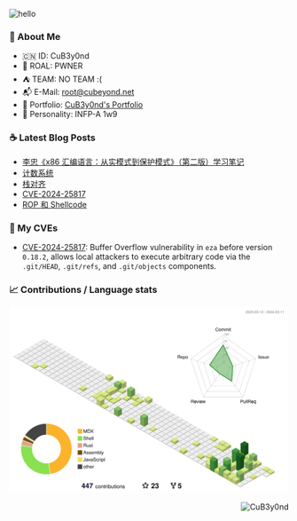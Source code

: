 ![hello](https://github.com/CuB3y0nd/CuB3y0nd/assets/91041570/39cb2514-636d-498f-bf5a-103b61e7728c)

### :jack_o_lantern: About Me

- :cn: ID: CuB3y0nd
- :test_tube: ROAL: PWNER
- :tent: TEAM: NO TEAM :(
- :mailbox_with_mail: E-Mail: [root@cubeyond.net](mailto:root@cubeyond.net)
- :dart: Portfolio: [CuB3y0nd's Portfolio](https://www.cubeyond.net/)
- :baby_chick: Personality: INFP-A 1w9

### :coffee: Latest Blog Posts

<!-- BLOG-POST-LIST:START -->
- [李忠《x86 汇编语言：从实模式到保护模式》（第二版）学习笔记](https://www.cubeyond.net/blog/assembly-notes/x86-learning-note)
- [计数系统](https://www.cubeyond.net/blog/assembly-notes/numeral-system/introduction)
- [栈对齐](https://www.cubeyond.net/blog/pwn-notes/stack/return-oriented-programming/stack-alignment)
- [CVE-2024-25817](https://www.cubeyond.net/blog/my-cves/eza-cve-report)
- [ROP 和 Shellcode](https://www.cubeyond.net/blog/pwn-notes/stack/reliable-shellcode/rop-and-shellcode)
<!-- BLOG-POST-LIST:END -->

### :checkered_flag: My CVEs

 - [CVE-2024-25817](https://www.cve.org/CVERecord?id=CVE-2024-25817): Buffer Overflow vulnerability in `eza` before version `0.18.2`, allows local attackers to execute arbitrary code via the `.git/HEAD`, `.git/refs`, and `.git/objects` components.

### :chart_with_upwards_trend: Contributions / Language stats

<div align="center">
  <img src="https://github.com/CuB3y0nd/CuB3y0nd/blob/main/profile-3d-contrib/profile-green-animate.svg" />
</div>

<p align="right">
  <img
    src="https://komarev.com/ghpvc/?username=CuB3y0nd&style=flat-square&abbreviated=true"
    alt="CuB3y0nd"
  />
</p>
